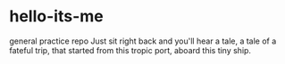 # hello-its-me
general practice repo
Just sit right back and you'll hear a tale, a tale of a fateful trip, that started from this tropic port, aboard this tiny ship.
